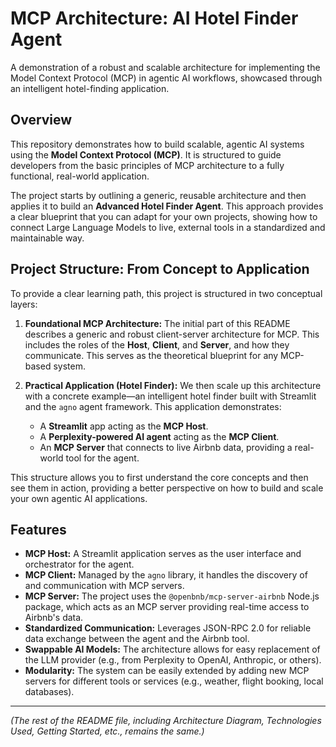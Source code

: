 # MCP Architecture: AI Hotel Finder Agent

A demonstration of a robust and scalable architecture for implementing the Model Context Protocol (MCP) in agentic AI workflows, showcased through an intelligent hotel-finding application.

## Overview

This repository demonstrates how to build scalable, agentic AI systems using the **Model Context Protocol (MCP)**. It is structured to guide developers from the basic principles of MCP architecture to a fully functional, real-world application.

The project starts by outlining a generic, reusable architecture and then applies it to build an **Advanced Hotel Finder Agent**. This approach provides a clear blueprint that you can adapt for your own projects, showing how to connect Large Language Models to live, external tools in a standardized and maintainable way.

## Project Structure: From Concept to Application

To provide a clear learning path, this project is structured in two conceptual layers:

1.  **Foundational MCP Architecture:** The initial part of this README describes a generic and robust client-server architecture for MCP. This includes the roles of the **Host**, **Client**, and **Server**, and how they communicate. This serves as the theoretical blueprint for any MCP-based system.

2.  **Practical Application (Hotel Finder):** We then scale up this architecture with a concrete example—an intelligent hotel finder built with Streamlit and the `agno` agent framework. This application demonstrates:
    *   A **Streamlit** app acting as the **MCP Host**.
    *   A **Perplexity-powered AI agent** acting as the **MCP Client**.
    *   An **MCP Server** that connects to live Airbnb data, providing a real-world tool for the agent.

This structure allows you to first understand the core concepts and then see them in action, providing a better perspective on how to build and scale your own agentic AI applications.

## Features

-   **MCP Host:** A Streamlit application serves as the user interface and orchestrator for the agent.
-   **MCP Client:** Managed by the `agno` library, it handles the discovery of and communication with MCP servers.
-   **MCP Server:** The project uses the `@openbnb/mcp-server-airbnb` Node.js package, which acts as an MCP server providing real-time access to Airbnb's data.
-   **Standardized Communication:** Leverages JSON-RPC 2.0 for reliable data exchange between the agent and the Airbnb tool.
-   **Swappable AI Models:** The architecture allows for easy replacement of the LLM provider (e.g., from Perplexity to OpenAI, Anthropic, or others).
-   **Modularity:** The system can be easily extended by adding new MCP servers for different tools or services (e.g., weather, flight booking, local databases).

---
*(The rest of the README file, including Architecture Diagram, Technologies Used, Getting Started, etc., remains the same.)*
